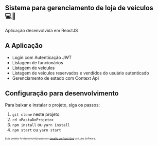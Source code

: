 ## Sistema para gerenciamento de loja de veículos 💻🚗

Aplicação desenvolvida em ReactJS
<!--\
🔗 Link de acesso da aplicação em funcionamento: [https://autoluby-frontend-deploy-savifon.vercel.app](https://autoluby-frontend-deploy-savifon.vercel.app)
-->

## A Aplicação

- Login com Autenticação JWT
- Listagem de funcionários
- Listagem de veículos
- Listagem de veículos reservados e vendidos do usuário autenticado
- Gerenciamento de estado com Context Api

## Configuração para desenvolvimento

Para baixar e instalar o projeto, siga os passos:

1. `git clone` neste projeto
2. `cd <PastaDoProjeto>`
3. `npm install` ou `yarn install`
4. `npm start` ou `yarn start`

<sub><sup><sub>Este projeto foi desenvolvido para um [desafio de Front-End](https://github.com/lubysoftware/join/tree/react) da Luby Software.</sub></sup><sub>

